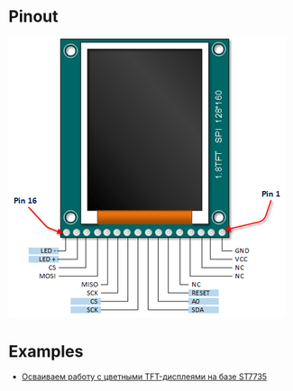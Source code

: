 
# Pinout
 ![1,7 SPI 128x160 OLED ST7735](1.8TFT-Display-V1.0-Pin-Out.png)
# Examples
* [Осваиваем работу с цветными TFT-дисплеями на базе ST7735](https://eax.me/stm32-st7735/)
